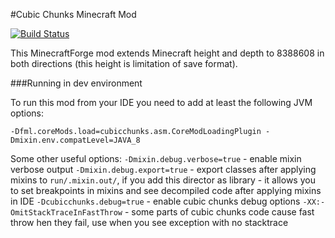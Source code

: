 #Cubic Chunks Minecraft Mod

[![Build Status](https://travis-ci.org/Barteks2x/CubicChunks.svg?branch=master)](https://travis-ci.org/Barteks2x/CubicChunks)

This MinecraftForge mod extends Minecraft height and depth to 8388608 in both directions (this height is limitation of save format).

###Running in dev environment

To run this mod from your IDE you need to add at least the following JVM options:
```
-Dfml.coreMods.load=cubicchunks.asm.CoreModLoadingPlugin -Dmixin.env.compatLevel=JAVA_8
```

Some other useful options:
`-Dmixin.debug.verbose=true` - enable mixin verbose output
`-Dmixin.debug.export=true` - export classes after applying mixins to `run/.mixin.out/`, if you add this director as library - it allows you to set breakpoints in mixins and see decompiled code after applying mixins in IDE
`-Dcubicchunks.debug=true` - enable cubic chunks debug options
`-XX:-OmitStackTraceInFastThrow` - some parts of cubic chunks code cause fast throw hen they fail, use when you see exception with no stacktrace

